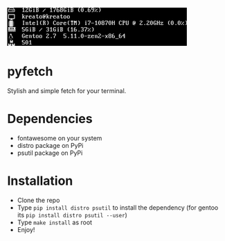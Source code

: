 <p align="left">
<img src="./assets/pyfetch.png">
</p>

# pyfetch

Stylish and simple fetch for your terminal.

# Dependencies
* fontawesome on your system
* distro package on PyPi
* psutil package on PyPi

# Installation
* Clone the repo
* Type `pip install distro psutil` to install the dependency (for gentoo its `pip install distro psutil --user`)
* Type `make install` as root
* Enjoy!